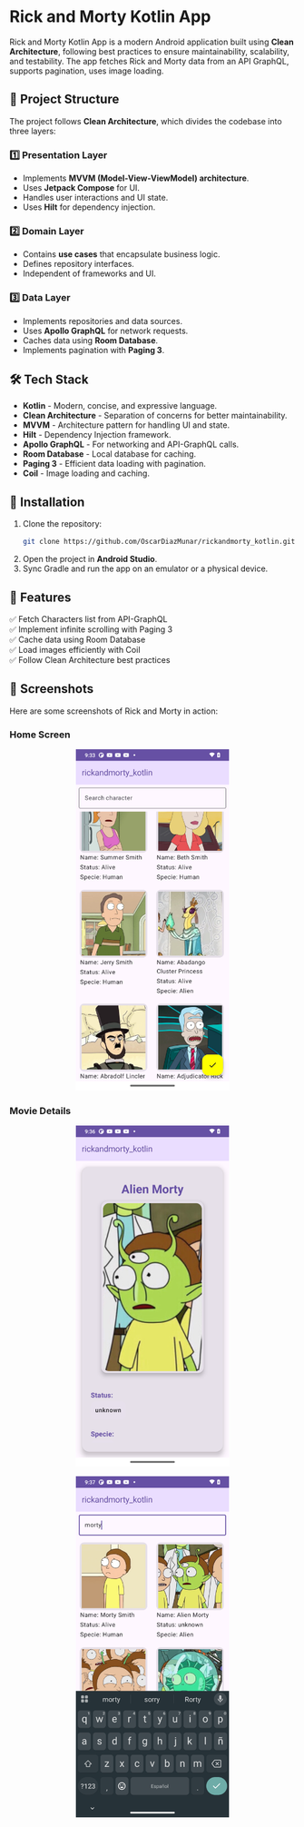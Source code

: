 # Rick and Morty Kotlin App

Rick and Morty Kotlin App is a modern Android application built using **Clean Architecture**, following best practices to ensure maintainability, scalability, and testability. The app fetches Rick and Morty data from an API GraphQL, supports pagination, uses image loading.

## 📂 Project Structure

The project follows **Clean Architecture**, which divides the codebase into three layers:

### 1️⃣ **Presentation Layer**

- Implements **MVVM (Model-View-ViewModel) architecture**.
- Uses **Jetpack Compose** for UI.
- Handles user interactions and UI state.
- Uses **Hilt** for dependency injection.

### 2️⃣ **Domain Layer**

- Contains **use cases** that encapsulate business logic.
- Defines repository interfaces.
- Independent of frameworks and UI.

### 3️⃣ **Data Layer**

- Implements repositories and data sources.
- Uses **Apollo GraphQL** for network requests.
- Caches data using **Room Database**.
- Implements pagination with **Paging 3**.

## 🛠️ Tech Stack

- **Kotlin** - Modern, concise, and expressive language.
- **Clean Architecture** - Separation of concerns for better maintainability.
- **MVVM** - Architecture pattern for handling UI and state.
- **Hilt** - Dependency Injection framework.
- **Apollo GraphQL** - For networking and API-GraphQL calls.
- **Room Database** - Local database for caching.
- **Paging 3** - Efficient data loading with pagination.
- **Coil** - Image loading and caching.

## 🔧 Installation

1. Clone the repository:
   ```sh
   git clone https://github.com/OscarDiazMunar/rickandmorty_kotlin.git
   ```
2. Open the project in **Android Studio**.
3. Sync Gradle and run the app on an emulator or a physical device.

## 🚀 Features

✅ Fetch Characters list from API-GraphQL\
✅ Implement infinite scrolling with Paging 3\
✅ Cache data using Room Database\
✅ Load images efficiently with Coil\
✅ Follow Clean Architecture best practices

## 📸 Screenshots

Here are some screenshots of Rick and Morty in action:

### Home Screen
<p align="center">
  <img width="270" src="https://github.com/OscarDiazMunar/rickandmorty_kotlin/blob/main/screenshots/screen1.png"/>
</p>

### Movie Details
<p align="center">
  <img width="270" src="https://github.com/OscarDiazMunar/rickandmorty_kotlin/blob/main/screenshots/screen2.png"/>
</p>

<p align="center">
  <img width="270" src="https://github.com/OscarDiazMunar/rickandmorty_kotlin/blob/main/screenshots/screen3.png"/>
</p>